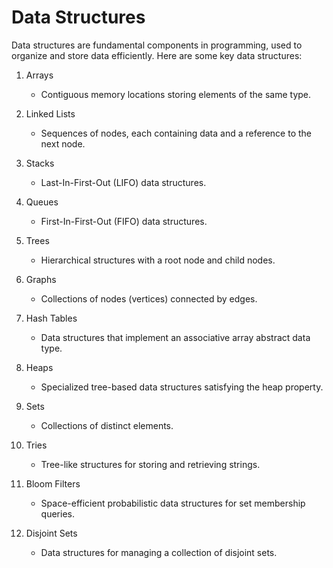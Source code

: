 # Data Structures

Data structures are fundamental components in programming, used to organize and store data efficiently. Here are some key data structures:

1. Arrays
   - Contiguous memory locations storing elements of the same type.

2. Linked Lists
   - Sequences of nodes, each containing data and a reference to the next node.

3. Stacks
   - Last-In-First-Out (LIFO) data structures.

4. Queues
   - First-In-First-Out (FIFO) data structures.

5. Trees
   - Hierarchical structures with a root node and child nodes.

6. Graphs
   - Collections of nodes (vertices) connected by edges.

7. Hash Tables
   - Data structures that implement an associative array abstract data type.

8. Heaps
   - Specialized tree-based data structures satisfying the heap property.

9. Sets
   - Collections of distinct elements.

10. Tries
    - Tree-like structures for storing and retrieving strings.

11. Bloom Filters
    - Space-efficient probabilistic data structures for set membership queries.

12. Disjoint Sets
    - Data structures for managing a collection of disjoint sets.
